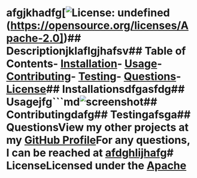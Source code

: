 # afgjkhadfg[![License: undefined](https://img.shields.io/badge/License-Apache_2.0-blue.svg)(https://opensource.org/licenses/Apache-2.0])## Descriptionjklaflgjhafsv## Table of Contents- [Installation](#installation)- [Usage](#usage)- [Contributing](#contributing)- [Testing](#testing)- [Questions](#questions)- [License](#license)## Installationsdfgasfdg## Usagejfg```md![screenshot](lkjhskdffgdaesfg)## Contributingdafg## Testingafsga## QuestionsView my other projects at my [GitHub Profile](undefined)For any questions, I can be reached at [afdghlijhafg](afdghlijhafg)# LicenseLicensed under the [Apache]((https://opensource.org/licenses/Apache-2.0]))